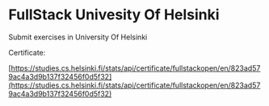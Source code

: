 # FullStack Univesity Of Helsinki
Submit exercises in University Of Helsinki

Certificate:

[https://studies.cs.helsinki.fi/stats/api/certificate/fullstackopen/en/823ad579ac4a3d9b137f32456f0d5f32](https://studies.cs.helsinki.fi/stats/api/certificate/fullstackopen/en/823ad579ac4a3d9b137f32456f0d5f32)
